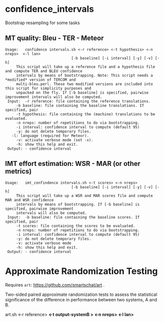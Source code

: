 # confidence_intervals
Bootstrap resampling for some tasks

## MT quality: Bleu - TER - Meteor

```
Usage:	 confidence intervals.sh <-r reference> <-t hypothesis> <-n nreps>  <-l lan> 
 	                          [-b baseline] [-i interval] [-y] [-v] [-h] 
 	 This script will take up a reference file and a hypothesis file and compute TER and BLEU confidence 
 	 intervals by means of bootstrapping. Note: This script needs a *modified* version of TERCOM and 
 	 multi-bleu.perl. These two modified versions are included into this script for simplicity purposes and 
 	 unpacked on the fly. If [-b baseline] is specified, pairwise improvement intervals will also be computed. 
 Input:	 -r reference: file containing the reference translations. 
 	 -b baseline: file containing the baseline translations. If specified, pair 
 	 -t hypothesis: file containing the (machine) translations to be evaluated. 
 	 -n nreps: number of repetitions to do via bootstrapping. 
 	 -i interval: confidence interval to compute (default 95) 
 	 -y: do not delete temporary files.
   -l: language (required for Meteor).  
 	 -v: activate verbose mode (set -x). 
 	 -h: show this help and exit. 
 Output: - confidence interval
```

## IMT effort estimation: WSR - MAR (or other metrics)
```
Usage:	 imt_confindence intervals.sh <-t scores> <-n nreps> 
 	                          [-b baseline] [-i interval] [-y] [-v] [-h] 
 	 This script will take up a WSR and MAR scores file and compute MAR and WSR confidence 
 	 intervals by means of bootstrapping. If [-b baseline] is specified, pairwise improvement 
 	 intervals will also be computed. 
 Input:	 -b baseline: file containing the baseline scores. If specified, pair 
 	 -t scores: file containing the scores to be evaluated. 
 	 -n nreps: number of repetitions to do via bootstrapping. 
 	 -i interval: confidence interval to compute (default 95) 
 	 -y: do not delete temporary files. 
 	 -v: activate verbose mode
 	 -h: show this help and exit. 
 Output: - confidence interval
```


# Approximate Randomization Testing

Requires `art`: https://github.com/smartschat/art .

Two-sided paired approximate randomization tests to assess the statistical significance of the difference in performance between two systems, A and B.
 
art.sh <-r reference> <b output-systemA > <-t output-systemB > <-n nreps>  <-l lan> 
